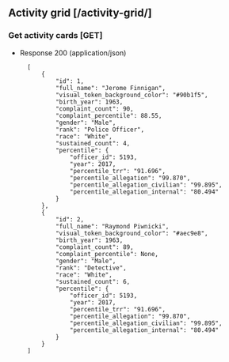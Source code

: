 ## Activity grid [/activity-grid/]

### Get activity cards [GET]

+ Response 200 (application/json)

        [
            {
                "id": 1,
                "full_name": "Jerome Finnigan",
                "visual_token_background_color": "#90b1f5",
                "birth_year": 1963,
                "complaint_count": 90,
                "complaint_percentile": 88.55,
                "gender": "Male",
                "rank": "Police Officer",
                "race": "White",
                "sustained_count": 4,
                "percentile": {
                    "officer_id": 5193,
                    "year": 2017,
                    "percentile_trr": "91.696",
                    "percentile_allegation": "99.870",
                    "percentile_allegation_civilian": "99.895",
                    "percentile_allegation_internal": "80.494"
                }
            },
            {
                "id": 2,
                "full_name": "Raymond Piwnicki",
                "visual_token_background_color": "#aec9e8",
                "birth_year": 1963,
                "complaint_count": 89,
                "complaint_percentile": None,
                "gender": "Male",
                "rank": "Detective",
                "race": "White",
                "sustained_count": 6,
                "percentile": {
                    "officer_id": 5193,
                    "year": 2017,
                    "percentile_trr": "91.696",
                    "percentile_allegation": "99.870",
                    "percentile_allegation_civilian": "99.895",
                    "percentile_allegation_internal": "80.494"
                }
            }
        ]
